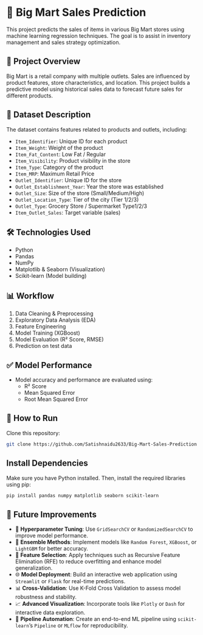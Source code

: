 # 🛒 Big Mart Sales Prediction

This project predicts the sales of items in various Big Mart stores using machine learning regression techniques. The goal is to assist in inventory management and sales strategy optimization.

## 📌 Project Overview

Big Mart is a retail company with multiple outlets. Sales are influenced by product features, store characteristics, and location. This project builds a predictive model using historical sales data to forecast future sales for different products.

## 📁 Dataset Description

The dataset contains features related to products and outlets, including:

- `Item_Identifier`: Unique ID for each product
- `Item_Weight`: Weight of the product
- `Item_Fat_Content`: Low Fat / Regular
- `Item_Visibility`: Product visibility in the store
- `Item_Type`: Category of the product
- `Item_MRP`: Maximum Retail Price
- `Outlet_Identifier`: Unique ID for the store
- `Outlet_Establishment_Year`: Year the store was established
- `Outlet_Size`: Size of the store (Small/Medium/High)
- `Outlet_Location_Type`: Tier of the city (Tier 1/2/3)
- `Outlet_Type`: Grocery Store / Supermarket Type1/2/3
- `Item_Outlet_Sales`: Target variable (sales)

## 🛠️ Technologies Used

- Python
- Pandas
- NumPy
- Matplotlib & Seaborn (Visualization)
- Scikit-learn (Model building)

## 📊 Workflow

1. Data Cleaning & Preprocessing
2. Exploratory Data Analysis (EDA)
3. Feature Engineering
4. Model Training (XGBoost)
5. Model Evaluation (R² Score, RMSE)
6. Prediction on test data

## ✅ Model Performance

- Model accuracy and performance are evaluated using:
  - R² Score
  - Mean Squared Error
  - Root Mean Squared Error

## 🚀 How to Run

 Clone this repository:
   ```bash
   git clone https://github.com/Satishnaidu2633/Big-Mart-Sales-Prediction
   ```
## Install Dependencies

Make sure you have Python installed. Then, install the required libraries using pip:

```bash
pip install pandas numpy matplotlib seaborn scikit-learn
```
## 🚀 Future Improvements

- 🔧 **Hyperparameter Tuning**: Use `GridSearchCV` or `RandomizedSearchCV` to improve model performance.
- 🌲 **Ensemble Methods**: Implement models like `Random Forest`, `XGBoost`, or `LightGBM` for better accuracy.
- 🧠 **Feature Selection**: Apply techniques such as Recursive Feature Elimination (RFE) to reduce overfitting and enhance model generalization.
- 🌐 **Model Deployment**: Build an interactive web application using `Streamlit` or `Flask` for real-time predictions.
- 📊 **Cross-Validation**: Use K-Fold Cross Validation to assess model robustness and stability.
- 📈 **Advanced Visualization**: Incorporate tools like `Plotly` or `Dash` for interactive data exploration.
- 🧹 **Pipeline Automation**: Create an end-to-end ML pipeline using `scikit-learn`’s `Pipeline` or `MLflow` for reproducibility.
